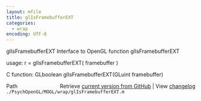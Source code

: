 ```yaml
---
layout: mfile
title: glIsFramebufferEXT
categories:
  - wrap
encoding: UTF-8
---
```


glIsFramebufferEXT  Interface to OpenGL function glIsFramebufferEXT

usage:  r = glIsFramebufferEXT( framebuffer )

C function:  GLboolean glIsFramebufferEXT(GLuint framebuffer)


<div class="code_header" style="text-align:right;">
  <span style="float:left;">Path&nbsp;&nbsp;</span> <span class="counter">Retrieve <a href=
  "https://raw.github.com/Psychtoolbox-3/Psychtoolbox-3/beta/./PsychOpenGL/MOGL/wrap/glIsFramebufferEXT.m">current version from GitHub</a> | View <a href=
  "https://github.com/Psychtoolbox-3/Psychtoolbox-3/commits/beta/./PsychOpenGL/MOGL/wrap/glIsFramebufferEXT.m">changelog</a></span>
</div>
<div class="code">
  <code>./PsychOpenGL/MOGL/wrap/glIsFramebufferEXT.m</code>
</div>
